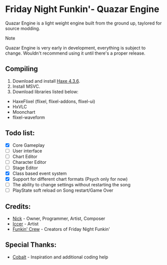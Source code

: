 <!--This is the markdown readme. View the pretty format on the webpage-->

# Friday Night Funkin'- Quazar Engine
Quazar Engine is a light weight engine built from the ground up, taylored for source modding.

> [!NOTE]
> Quazar Engine is very early in development, everything is subject to change. Wouldn't recommend using it until there's a proper release.

## Compiling

1. Download and install [Haxe 4.3.6](https://haxe.org/).
2. Install MSVC.
3. Download libraries listed below:

* HaxeFlixel (flixel, flixel-addons, flixel-ui)
* HxVLC
* Moonchart
* flixel-waveform

## Todo list:
- [x] Core Gameplay
- [ ] User interface
- [ ] Chart Editor
- [ ] Character Editor
- [ ] Stage Editor
- [x] Class based event system
- [x] Support for different chart formats (Psych only for now)
- [ ] The ability to change settings without restarting the song
- [ ] PlayState soft reload on Song restart/Game Over

## Credits:
* [Nick](https://x.com/nickngc) - Owner, Programmer, Artist, Composer
* [Iccer](https://x.com/iccerDraws) - Artist
* [Funkin' Crew](https://fridaynightfunkin.wiki.gg/wiki/The_Funkin%27_Crew_Inc.) - Creators of Friday Night Funkin'

## Special Thanks:
* [Cobalt](https://github.com/CCobaltDev) - Inspiration and additional coding help
